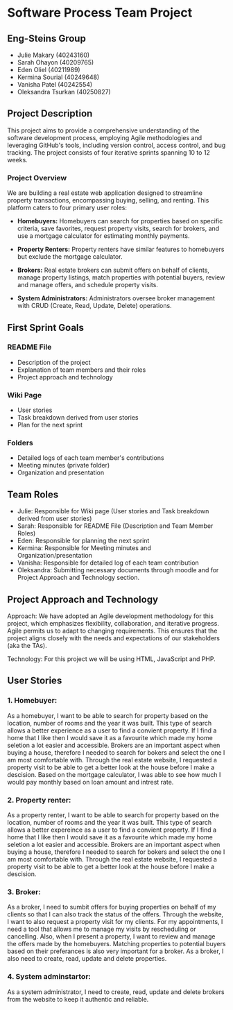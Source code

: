 # Software Process Team Project

## Eng-Steins Group

- Julie Makary (40243160)
- Sarah Ohayon (40209765)
- Eden Oliel (40211989)
- Kermina Sourial (40249648)
- Vanisha Patel (40242554)
- Oleksandra Tsurkan (40250827)

## Project Description

This project aims to provide a comprehensive understanding of the software development process, employing Agile methodologies and leveraging GitHub's tools, including version control, access control, and bug tracking. The project consists of four iterative sprints spanning 10 to 12 weeks.

### Project Overview

We are building a real estate web application designed to streamline property transactions, encompassing buying, selling, and renting. This platform caters to four primary user roles:

- **Homebuyers:** Homebuyers can search for properties based on specific criteria, save favorites, request property visits, search for brokers, and use a mortgage calculator for estimating monthly payments.

- **Property Renters:** Property renters have similar features to homebuyers but exclude the mortgage calculator.

- **Brokers:** Real estate brokers can submit offers on behalf of clients, manage property listings, match properties with potential buyers, review and manage offers, and schedule property visits.

- **System Administrators:** Administrators oversee broker management with CRUD (Create, Read, Update, Delete) operations.

## First Sprint Goals

### README File

- Description of the project
- Explanation of team members and their roles
- Project approach and technology 


### Wiki Page

- User stories
- Task breakdown derived from user stories
- Plan for the next sprint

### Folders

- Detailed logs of each team member's contributions
- Meeting minutes (private folder)
- Organization and presentation

## Team Roles

- Julie: Responsible for Wiki page (User stories and Task breakdown derived from user stories)
- Sarah: Responsible for README File (Description and Team Member Roles)
- Eden: Responsible for planning the next sprint
- Kermina: Responsible for Meeting minutes and Organization/presentation
- Vanisha: Responsible for detailed log of each team contribution
- Oleksandra: Submitting necessary documents through moodle and for Project Approach and Technology section.
 
## Project Approach and Technology

Approach: We have adopted an Agile development methodology for this project, which emphasizes flexibility, collaboration, and iterative progress. Agile permits us to adapt to changing requirements. This ensures that the project aligns closely with the needs and expectations of our stakeholders (aka the TAs).

Technology: For this project we will be using HTML, JavaScript and PHP.

## User Stories
### 1. Homebuyer:

As a homebuyer, I want to be able to search for property based on the location, number of rooms and the year it was built. This type of search allows a better experience as a user to find a convient property. If I find a home that I like then I would save it as a favourite which made my home seletion a lot easier and accessible. Brokers are an important aspect when buying a house, therefore I needed to search for bokers and select the one I am most comfortable with. Through the real estate website, I requested a property visit to be able to get a better look at the house before I make a descision. Based on the mortgage calculator, I was able to see how much I would pay monthly based on loan amount and intrest rate.     
 
### 2. Property renter:

As a property renter, I want to be able to search for property based on the location, number of rooms and the year it was built. This type of search allows a better expereince as a user to find a convient property. If I find a home that I like then I would save it as a favourite which made my home seletion a lot easier and accessible. Brokers are an important aspect when buying a house, therefore I needed to search for bokers and select the one I am most comfortable with. Through the real estate website, I requested a property visit to be able to get a better look at the house before I make a descision.

   
### 3. Broker:

As a broker, I need to sumbit offers for buying properties on behalf of my clients so that I can also track the status of the offers. Through the website, I want to also request a property visit for my clients. For my appointments, I need a tool that allows me to manage my visits by rescheduling or cancelling. Also, when I present a property, I want to review and manage the offers made by the homebuyers. Matching properties to potential buyers based on their preferances is also very important for a broker. As a broker, I also need to create, read, update and delete properties.  

  
### 4. System adminstartor:

As a system administrator, I need to create, read, update and delete brokers from the website to keep it authentic and reliable.



